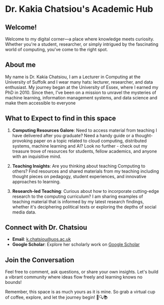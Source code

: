 # **Dr. Kakia Chatsiou's Academic Hub**

## **Welcome!**
Welcome to my digital corner—a place where knowledge meets curiosity. Whether you're a student, researcher, or simply intrigued by the fascinating world of computing, you've come to the right spot.

## **About me**
My name is Dr. Kakia Chatsiou, I am a Lecturer in Computing at the University of Suffolk and I wear many hats: lecturer, researcher, and data enthusiast. My journey began at the University of Essex, where I earned my PhD in 2010. Since then, I've been on a mission to unravel the mysteries of machine learning, information management systems, and data science and make them accessible to everyone

## **What to Expect to find in this space**

1. **Computing Resources Galore**: Need to access material from teaching I have delivered after you graduate? Need a handy guide or a thought-provoking paper on a topic related to cloud computing, distributed systems, machine learning and AI? Look no further - check out my treasure trove of resources for students, fellow academics, and anyone with an inquisitive mind.

2.  **Teaching Insights**: Are you thinking about teaching Computing to others? Find resources and shared materials from my teaching including thought pieces on pedagogy, student experiences, and innovative approaches to learning.

3. **Research-led Teaching**: Curious about how to incorporate cutting-edge research to the computing curriculum? I am sharing examples of teaching material that is informed by my latest research findings, whether it's deciphering political texts or exploring the depths of social media data.

## **Connect with Dr. Chatsiou**
- **Email**: [k.chatsiou@uos.ac.uk](https://www.uos.ac.uk/people/dr-kakia-chatsiou/)
- **Google Scholar**: Explore her scholarly work on [Google Scholar](https://scholar.google.com/citations?user=_jZDqpIAAAAJ)

## **Join the Conversation**
Feel free to comment, ask questions, or share your own insights. Let's build a vibrant community where ideas flow freely and learning knows no bounds!

Remember, this space is as much yours as it is mine. So grab a virtual cup of coffee, explore, and let the journey begin! 🚀🔍📚

